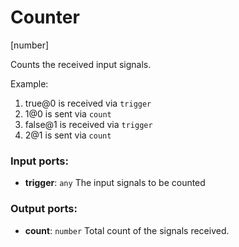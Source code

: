 # Counter

[number]

Counts the received input signals.

Example:

1. true@0 is received via `trigger`
2. 1@0 is sent via `count`
3. false@1 is received via `trigger`
4. 2@1 is sent via `count`

### Input ports:

* __trigger__: `any`
    The input signals to be counted



### Output ports:

* __count__: `number`
    Total count of the signals received.



